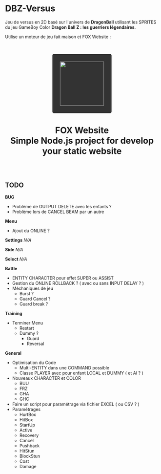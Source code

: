 # DBZ-Versus

Jeu de versus en 2D basé sur l'univers de __DragonBall__ utilisant les SPRITES du jeu GameBoy Color __Dragon Ball Z : les guerriers légendaires__.

Utilise un moteur de jeu fait maison et FOX Website :

<br/>
<br/>
<div align="center">
    <a href="https://fox-website.netlify.app" target="_blank">
        <img style="background-color: #333; padding: 25px; border-radius: 5px;" height="144" width="144" src="https://fox-website.netlify.app/assets/favicons/android-chrome-144x144.png">
    </a>
</div>
<div align="center">
    <h1>
        FOX Website<br/>
        Simple Node.js project for develop<br/>
        your static website
    </h1>
</div>
<br/>
<br/>

## TODO
__BUG__
* Problème de OUTPUT DELETE avec les enfants ?
* Problème lors de CANCEL BEAM par un autre

__Menu__
* Ajout du ONLINE ?

__Settings__
*N/A*

__Side__
*N/A*

__Select__
*N/A*

__Battle__
* ENTITY CHARACTER pour effet SUPER ou ASSIST
* Gestion du ONLINE ROLLBACK ? ( avec ou sans INPUT DELAY ? )
* Méchaniques de jeu
    * Burst ?
    * Guard Cancel ?
    * Guard break ?

__Training__
* Terminer Menu
    * Restart
    * Dummy ?
        * Guard
        * Reversal

__General__
* Optimisation du Code
    * Multi-ENTITY dans une COMMAND possible
    * Classe PLAYER avec pour enfant LOCAL et DUMMY ( et AI ? )
* Nouveaux CHARACTER et COLOR
    * BUU
    * FRZ
    * GHA
    * GHC
* Faire un script pour paramétrage via fichier EXCEL ( ou CSV ? )
* Paramétrages
    * HurtBox
    * HitBox
    * StartUp
    * Active
    * Recovery
    * Cancel
    * Pushback
    * HitStun
    * BlockStun
    * Cost
    * Damage